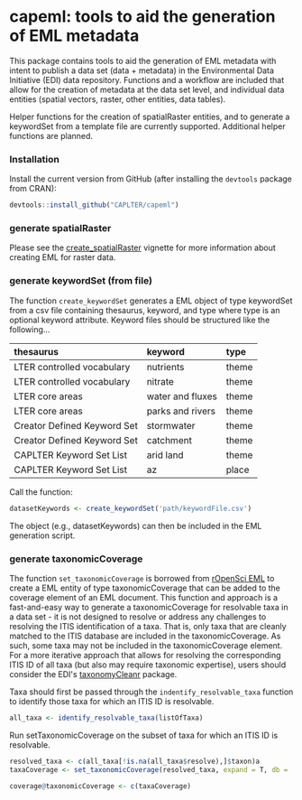 
<!-- README.md is generated from README.Rmd. Please edit the latter. -->
capeml: tools to aid the generation of EML metadata
===================================================

This package contains tools to aid the generation of EML metadata with intent to publish a data set (data + metadata) in the Environmental Data Initiative (EDI) data repository. Functions and a workflow are included that allow for the creation of metadata at the data set level, and individual data entities (spatial vectors, raster, other entities, data tables).

Helper functions for the creation of spatialRaster entities, and to generate a keywordSet from a template file are currently supported. Additional helper functions are planned.

### Installation

Install the current version from GitHub (after installing the `devtools` package from CRAN):

``` r
devtools::install_github("CAPLTER/capeml")
```

### generate spatialRaster

Please see the [create\_spatialRaster](https://github.com/CAPLTER/capeml/blob/master/vignettes/create_spatialRaster.Rmd) vignette for more information about creating EML for raster data.

### generate keywordSet (from file)

The function `create_keywordSet` generates a EML object of type keywordSet from a csv file containing thesaurus, keyword, and type where type is an optional keyword attribute. Keyword files should be structured like the following...

| thesaurus                   | keyword          | type  |
|:----------------------------|:-----------------|:------|
| LTER controlled vocabulary  | nutrients        | theme |
| LTER controlled vocabulary  | nitrate          | theme |
| LTER core areas             | water and fluxes | theme |
| LTER core areas             | parks and rivers | theme |
| Creator Defined Keyword Set | stormwater       | theme |
| Creator Defined Keyword Set | catchment        | theme |
| CAPLTER Keyword Set List    | arid land        | theme |
| CAPLTER Keyword Set List    | az               | place |

Call the function:

``` r
datasetKeywords <- create_keywordSet('path/keywordFile.csv')
```

The object (e.g., datasetKeywords) can then be included in the EML generation script.

### generate taxonomicCoverage

The function `set_taxonomicCoverage` is borrowed from [rOpenSci EML](https://github.com/ropensci/EML) to create a EML entity of type taxonomicCoverage that can be added to the coverage element of an EML document. This function and approach is a fast-and-easy way to generate a taxonomicCoverage for resolvable taxa in a data set - it is not designed to resolve or address any challenges to resolving the ITIS identification of a taxa. That is, only taxa that are cleanly matched to the ITIS database are included in the taxonomicCoverage. As such, some taxa may not be included in the taxonomicCoverage element. For a more iterative approach that allows for resolving the corresponding ITIS ID of all taxa (but also may require taxonomic expertise), users should consider the EDI's [taxonomyCleanr](https://github.com/EDIorg/taxonomyCleanr) package.

Taxa should first be passed through the `indentify_resolvable_taxa` function to identify those taxa for which an ITIS ID is resolvable.

``` r
all_taxa <- identify_resolvable_taxa(listOfTaxa)
```

Run setTaxonomicCoverage on the subset of taxa for which an ITIS ID is resolvable.

``` r
resolved_taxa <- c(all_taxa[!is.na(all_taxa$resolve),]$taxon)a
taxaCoverage <- set_taxonomicCoverage(resolved_taxa, expand = T, db = 'itis')
```

``` r
coverage@taxonomicCoverage <- c(taxaCoverage)
```
